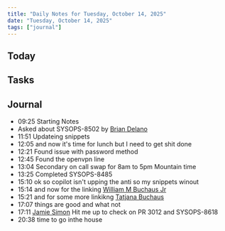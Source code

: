 ```yaml
---
title: "Daily Notes for Tuesday, October 14, 2025"
date: "Tuesday, October 14, 2025"
tags: ["journal"]
---
```


## Today

## Tasks

## Journal

+ 09:25 Starting Notes
+ Asked about SYSOPS-8502 by  [Brian Delano](../Resource/People/brian-delano)
+ 11:51 Updateing snippets
+ 12:05 and now it's time for lunch but I need to get shit done
+ 12:21 Found issue with password method
+ 12:45 Found the openvpn line
+ 13:04 Secondary on call swap for 8am to 5pm Mountain time
+ 13:25 Completed SYSOPS-8485
+ 15:10 ok so copilot isn't upping the anti so my snippets winout
+ 15:14 and now for the linking  [William M Buchaus Jr](../Resource/People/william-m-buchaus-jr)
+ 15:21 and for some more linkikng [Tatjana Buchaus](../Resource/People/tatjana-buchaus)
+ 17:07 things are good and what not
+ 17:11 [Jamie Simon](../Resource/People/jamie-simon) Hit me up to check on PR 3012 and SYSOPS-8618
+ 20:38 time to go inthe house

